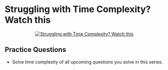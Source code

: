 # Struggling with Time Complexity? Watch this

<p align="center">
  <a href="https://youtu.be/I9BNxqZSShk">
  <img src="https://img.youtube.com/vi/I9BNxqZSShk/0.jpg" alt="Struggling with Time Complexity? Watch this" />
  </a>
</p>

## Practice Questions

- Solve time complexity of all upcoming questions you solve in this series.
